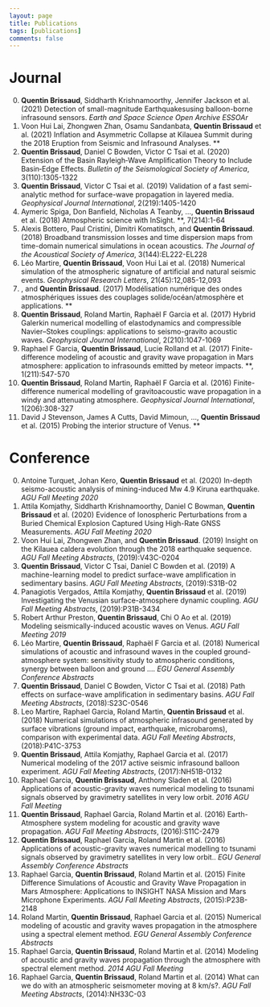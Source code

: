 ```yaml
---
layout: page
title: Publications
tags: [publications]
comments: false
---
```


Journal
=====

0. **Quentin Brissaud**, Siddharth Krishnamoorthy, Jennifer Jackson et al. (2021) Detection of small-magnitude Earthquakesusing balloon-borne infrasound sensors. *Earth and Space Science Open Archive ESSOAr*
1. Voon Hui Lai, Zhongwen Zhan, Osamu Sandanbata, **Quentin Brissaud** et al. (2021) Inflation and Asymmetric Collapse at Kilauea Summit during the 2018 Eruption from Seismic and Infrasound Analyses. **
2. **Quentin Brissaud**, Daniel C Bowden, Victor C Tsai et al. (2020) Extension of the Basin Rayleigh‐Wave Amplification Theory to Include Basin‐Edge Effects. *Bulletin of the Seismological Society of America*, 3(110):1305-1322
3. **Quentin Brissaud**, Victor C Tsai et al. (2019) Validation of a fast semi-analytic method for surface-wave propagation in layered media. *Geophysical Journal International*, 2(219):1405-1420
4. Aymeric Spiga, Don Banfield, Nicholas A Teanby, ..., **Quentin Brissaud** et al. (2018) Atmospheric science with InSight. **, 7(214):1-64
5. Alexis Bottero, Paul Cristini, Dimitri Komatitsch, and **Quentin Brissaud**. (2018) Broadband transmission losses and time dispersion maps from time-domain numerical simulations in ocean acoustics. *The Journal of the Acoustical Society of America*, 3(144):EL222-EL228
6. Léo Martire, **Quentin Brissaud**, Voon Hui Lai et al. (2018) Numerical simulation of the atmospheric signature of artificial and natural seismic events. *Geophysical Research Letters*, 21(45):12,085-12,093
7. , and **Quentin Brissaud**. (2017) Modélisation numérique des ondes atmosphériques issues des couplages solide/océan/atmosphère et applications. **
8. **Quentin Brissaud**, Roland Martin, Raphaël F Garcia et al. (2017) Hybrid Galerkin numerical modelling of elastodynamics and compressible Navier–Stokes couplings: applications to seismo-gravito acoustic waves. *Geophysical Journal International*, 2(210):1047-1069
9. Raphael F Garcia, **Quentin Brissaud**, Lucie Rolland et al. (2017) Finite-difference modeling of acoustic and gravity wave propagation in Mars atmosphere: application to infrasounds emitted by meteor impacts. **, 1(211):547-570
10. **Quentin Brissaud**, Roland Martin, Raphaël F Garcia et al. (2016) Finite-difference numerical modelling of gravitoacoustic wave propagation in a windy and attenuating atmosphere. *Geophysical Journal International*, 1(206):308-327
11. David J Stevenson, James A Cutts, David Mimoun, ..., **Quentin Brissaud** et al. (2015) Probing the interior structure of Venus. **

Conference
=====

0. Antoine Turquet, Johan Kero, **Quentin Brissaud** et al. (2020) In-depth seismo-acoustic analysis of mining-induced Mw 4.9 Kiruna earthquake. *AGU Fall Meeting 2020*
1. Attila Komjathy, Siddharth Krishnamoorthy, Daniel C Bowman, **Quentin Brissaud** et al. (2020) Evidence of Ionospheric Perturbations from a Buried Chemical Explosion Captured Using High-Rate GNSS Measurements. *AGU Fall Meeting 2020*
2. Voon Hui Lai, Zhongwen Zhan, and **Quentin Brissaud**. (2019) Insight on the Kilauea caldera evolution through the 2018 earthquake sequence. *AGU Fall Meeting Abstracts*, (2019):V43C-0204
3. **Quentin Brissaud**, Victor C Tsai, Daniel C Bowden et al. (2019) A machine-learning model to predict surface-wave amplification in sedimentary basins. *AGU Fall Meeting Abstracts*, (2019):S31B-02
4. Panagiotis Vergados, Attila Komjathy, **Quentin Brissaud** et al. (2019) Investigating the Venusian surface-atmosphere dynamic coupling. *AGU Fall Meeting Abstracts*, (2019):P31B-3434
5. Robert Arthur Preston, **Quentin Brissaud**, Chi O Ao et al. (2019) Modeling seismically-induced acoustic waves on Venus. *AGU Fall Meeting 2019*
6. Léo Martire, **Quentin Brissaud**, Raphaël F Garcia et al. (2018) Numerical simulations of acoustic and infrasound waves in the coupled ground-atmosphere system: sensitivity study to atmospheric conditions, synergy between balloon and ground …. *EGU General Assembly Conference Abstracts*
7. **Quentin Brissaud**, Daniel C Bowden, Victor C Tsai et al. (2018) Path effects on surface-wave amplification in sedimentary basins. *AGU Fall Meeting Abstracts*, (2018):S23C-0546
8. Leo Martire, Raphael Garcia, Roland Martin, **Quentin Brissaud** et al. (2018) Numerical simulations of atmospheric infrasound generated by surface vibrations (ground impact, earthquake, microbaroms), comparison with experimental data. *AGU Fall Meeting Abstracts*, (2018):P41C-3753
9. **Quentin Brissaud**, Attila Komjathy, Raphael Garcia et al. (2017) Numerical modeling of the 2017 active seismic infrasound balloon experiment. *AGU Fall Meeting Abstracts*, (2017):NH51B-0132
10. Raphael Garcia, **Quentin Brissaud**, Anthony Sladen et al. (2016) Applications of acoustic-gravity waves numerical modeling to tsunami signals observed by gravimetry satellites in very low orbit. *2016 AGU Fall Meeting*
11. **Quentin Brissaud**, Raphael Garcia, Roland Martin et al. (2016) Earth-Atmosphere system modeling for acoustic and gravity wave propagation. *AGU Fall Meeting Abstracts*, (2016):S11C-2479
12. **Quentin Brissaud**, Raphael Garcia, Roland Martin et al. (2016) Applications of acoustic-gravity waves numerical modelling to tsunami signals observed by gravimetry satellites in very low orbit.. *EGU General Assembly Conference Abstracts*
13. Raphael Garcia, **Quentin Brissaud**, Roland Martin et al. (2015) Finite Difference Simulations of Acoustic and Gravity Wave Propagation in Mars Atmosphere: Applications to INSIGHT NASA Mission and Mars Microphone Experiments. *AGU Fall Meeting Abstracts*, (2015):P23B-2148
14. Roland Martin, **Quentin Brissaud**, Raphael Garcia et al. (2015) Numerical modeling of acoustic and gravity waves propagation in the atmosphere using a spectral element method. *EGU General Assembly Conference Abstracts*
15. Raphael Garcia, **Quentin Brissaud**, Roland Martin et al. (2014) Modeling of acoustic and gravity waves propagation through the atmosphere with spectral element method. *2014 AGU Fall Meeting*
16. Raphael Garcia, **Quentin Brissaud**, Roland Martin et al. (2014) What can we do with an atmospheric seismometer moving at 8 km/s?. *AGU Fall Meeting Abstracts*, (2014):NH33C-03